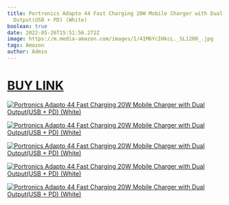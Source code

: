 ```yaml
---
title: Portronics Adapto 44 Fast Charging 20W Mobile Charger with Dual
  Output(USB + PD) (White)
boolean: true
date: 2022-05-26T15:51:56.272Z
image: https://m.media-amazon.com/images/I/41M6YcIHkcL._SL1200_.jpg
tags: Amazon
author: Admin
---
```

# [BUY LINK](https://amzn.to/3eDLXRe)

[![Portronics Adapto 44 Fast Charging 20W Mobile Charger with Dual Output(USB + PD) (White)](https://m.media-amazon.com/images/I/61oMvPrB6vL._SL1200_.jpg)](https://amzn.to/3eDLXRe)

[![Portronics Adapto 44 Fast Charging 20W Mobile Charger with Dual Output(USB + PD) (White)](https://m.media-amazon.com/images/I/51zxzt-PhHL._SL1200_.jpg)](https://amzn.to/3eDLXRe)

[![Portronics Adapto 44 Fast Charging 20W Mobile Charger with Dual Output(USB + PD) (White)](https://m.media-amazon.com/images/I/61CjWTtbzvL._SL1200_.jpg)](https://amzn.to/3eDLXRe)

[![Portronics Adapto 44 Fast Charging 20W Mobile Charger with Dual Output(USB + PD) (White)](https://m.media-amazon.com/images/I/61CLvxuL75L._SL1200_.jpg)](https://amzn.to/3eDLXRe)

[![Portronics Adapto 44 Fast Charging 20W Mobile Charger with Dual Output(USB + PD) (White)](https://m.media-amazon.com/images/I/616CHJi+lXL._SL1200_.jpg)](https://amzn.to/3eDLXRe)
